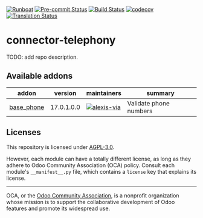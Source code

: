 
[![Runboat](https://img.shields.io/badge/runboat-Try%20me-875A7B.png)](https://runboat.odoo-community.org/builds?repo=OCA/connector-telephony&target_branch=17.0)
[![Pre-commit Status](https://github.com/OCA/connector-telephony/actions/workflows/pre-commit.yml/badge.svg?branch=17.0)](https://github.com/OCA/connector-telephony/actions/workflows/pre-commit.yml?query=branch%3A17.0)
[![Build Status](https://github.com/OCA/connector-telephony/actions/workflows/test.yml/badge.svg?branch=17.0)](https://github.com/OCA/connector-telephony/actions/workflows/test.yml?query=branch%3A17.0)
[![codecov](https://codecov.io/gh/OCA/connector-telephony/branch/17.0/graph/badge.svg)](https://codecov.io/gh/OCA/connector-telephony)
[![Translation Status](https://translation.odoo-community.org/widgets/connector-telephony-17-0/-/svg-badge.svg)](https://translation.odoo-community.org/engage/connector-telephony-17-0/?utm_source=widget)

<!-- /!\ do not modify above this line -->

# connector-telephony

TODO: add repo description.

<!-- /!\ do not modify below this line -->

<!-- prettier-ignore-start -->

[//]: # (addons)

Available addons
----------------
addon | version | maintainers | summary
--- | --- | --- | ---
[base_phone](base_phone/) | 17.0.1.0.0 | [![alexis-via](https://github.com/alexis-via.png?size=30px)](https://github.com/alexis-via) | Validate phone numbers

[//]: # (end addons)

<!-- prettier-ignore-end -->

## Licenses

This repository is licensed under [AGPL-3.0](LICENSE).

However, each module can have a totally different license, as long as they adhere to Odoo Community Association (OCA)
policy. Consult each module's `__manifest__.py` file, which contains a `license` key
that explains its license.

----
OCA, or the [Odoo Community Association](http://odoo-community.org/), is a nonprofit
organization whose mission is to support the collaborative development of Odoo features
and promote its widespread use.

